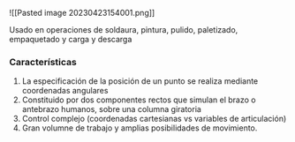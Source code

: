 ![[Pasted image 20230423154001.png]]

Usado en operaciones de soldaura, pintura, pulido, paletizado, empaquetado y carga y descarga

### Características
1. La especificación de la posición de un punto se realiza mediante coordenadas angulares
2. Constituido por dos componentes rectos que simulan el brazo o antebrazo humanos, sobre una columna giratoria
3. Control complejo (coordenadas cartesianas vs variables de articulación)
4. Gran volumne  de trabajo y amplias posibilidades de movimiento.
